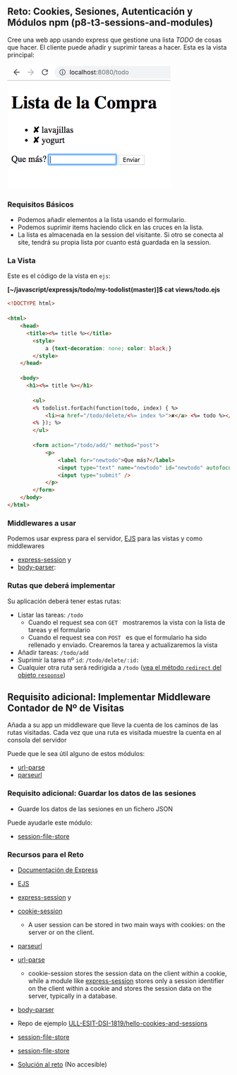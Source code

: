 ## Reto: Cookies, Sesiones, Autenticación y Módulos npm (p8-t3-sessions-and-modules)

Cree una web app usando express que gestione una lista *TODO* de cosas que hacer.
El cliente puede añadir y suprimir tareas a hacer.
Esta es la vista principal:

![todo.png](todo.png)

### Requisitos Básicos

* Podemos añadir elementos a la lista usando el formulario.  
* Podemos suprimir items haciendo click en las cruces en la lista.  
* La lista es almacenada en la session del visitante.  Si otro se conecta al site, tendrá su propia lista por cuanto está guardada en la session.

### La Vista

Este es el código de la vista en `ejs`:

**[~/javascript/expressjs/todo/my-todolist(master)]$ cat views/todo.ejs**

```html
<!DOCTYPE html>

<html>
    <head>
      <title><%= title %></title>
        <style>
            a {text-decoration: none; color: black;}
        </style>
    </head>

    <body>
      <h1><%= title %></h1>

        <ul>
        <% todolist.forEach(function(todo, index) { %>
            <li><a href="/todo/delete/<%= index %>">✘</a> <%= todo %></li>
        <% }); %>
        </ul>

        <form action="/todo/add/" method="post">
            <p>
                <label for="newtodo">Que más?</label>
                <input type="text" name="newtodo" id="newtodo" autofocus />
                <input type="submit" />
            </p>
        </form>
    </body>
</html>
```

### Middlewares a usar

Podemos usar express para el servidor, 
[EJS](https://ejs.co/#docs) para las vistas y como middlewares 

* [express-session](https://www.npmjs.com/package/express-session) y  
* [body-parser](https://www.npmjs.com/package/body-parser):

### Rutas que deberá implementar

Su aplicación deberá tener estas rutas:

* Listar las tareas: `/todo`
  - Cuando el request sea con `GET ` mostraremos la vista con la lista de tareas y el formulario
  - Cuando el request sea con `POST ` es que el formulario ha sido rellenado y enviado. Crearemos la tarea  y actualizaremos la vista 
* Añadir tareas: `/todo/add`
* Suprimir la tarea nº `id`:  `/todo/delete/:id:` 
* Cualquier otra ruta será redirigida a `/todo` ([vea el método `redirect` del objeto `response`](http://expressjs.com/es/api.html#res.redirect))

## Requisito adicional:  Implementar Middleware Contador de Nº de Visitas

Añada a su app un middleware que lleve la cuenta de los caminos de las rutas visitadas. Cada vez que una ruta es visitada muestre la cuenta en al consola del servidor

Puede que le sea útil alguno de estos módulos:

- [url-parse](https://www.npmjs.com/package/url-parse)
- [parseurl](https://www.npmjs.com/package/parseurl)

### Requisito adicional: Guardar los datos de las sesiones

* Guarde los datos de las sesiones en un fichero JSON

Puede ayudarle este módulo:

* [session-file-store](https://www.npmjs.com/package/session-file-store)


### Recursos para el Reto 

* [Documentación de Express](http://expressjs.com/en/api.html)
* [EJS](https://ejs.co/#docs) 
* [express-session](https://www.npmjs.com/package/express-session) y  
* [cookie-session](https://www.npmjs.com/package/cookie-session)
    - A user session can be stored in two main ways with cookies: on the server or on the client. 
* [parseurl](https://www.npmjs.com/package/parseurl)
* [url-parse](https://www.npmjs.com/package/url-parse)
    - cookie-session stores the session data on the client within a cookie, while a module like [express-session](https://www.npmjs.com/package/express-session) stores only a session identifier on the client within a cookie and stores the session data on the server, typically in a database.
* [body-parser](https://www.npmjs.com/package/body-parser)
* Repo de ejemplo [ULL-ESIT-DSI-1819/hello-cookies-and-sessions](https://github.com/ULL-ESIT-DSI-1819/hello-cookies-and-sessions)
* [session-file-store](https://www.npmjs.com/package/session-file-store)
* [session-file-store](https://www.npmjs.com/package/session-file-store)

* [Solución al reto](https://github.com/ULL-ESIT-DSI-1819/reto-p8-t3-sessions-todolist) (No accesible)

